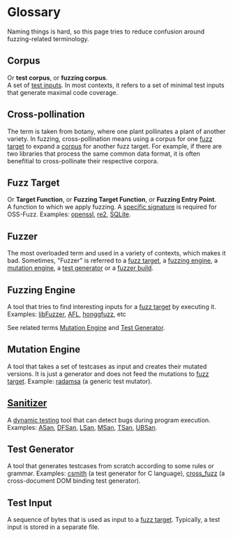 # Glossary

Naming things is hard, so this page tries to reduce confusion around fuzzing-related terminology.

## Corpus
Or **test corpus**, or **fuzzing corpus**.<BR>
A set of [test inputs](#test-input). In most contexts, it refers to a set of minimal test inputs that generate maximal code coverage.

## Cross-pollination
The term is taken from botany, where one plant pollinates a plant of another variety.
In fuzzing, cross-pollination means using a corpus for one
[fuzz target](#fuzz-target) to expand a [corpus](#corpus) for another fuzz target.
For example, if there are two libraries that process the same common data
format, it is often benefitial to cross-pollinate their respective corpora.

## Fuzz Target
Or **Target Function**, or **Fuzzing Target Function**, or **Fuzzing Entry Point**.<BR>
A function to which we apply fuzzing. A [specific signature](http://libfuzzer.info#fuzz-target) is required for OSS-Fuzz.
Examples: [openssl](https://github.com/openssl/openssl/blob/master/fuzz/x509.c),
[re2](https://github.com/google/re2/blob/master/re2/fuzzing/re2_fuzzer.cc),
[SQLite](https://www.sqlite.org/src/artifact/ad79e867fb504338).

## Fuzzer

The most overloaded term and used in a variety of contexts, which makes it bad.
Sometimes, "Fuzzer" is referred to a [fuzz target](#fuzz-target), 
a [fuzzing engine](#fuzzing-engine),
a [mutation engine](#mutation-engine),
a [test generator](#test-generator) or 
a [fuzzer build](#job-type).

## Fuzzing Engine

A tool that tries to find interesting inputs for a [fuzz target](#fuzz-target) by executing it.
Examples: [libFuzzer](http://libfuzzer.info),
[AFL](lcamtuf.coredump.cx/afl/),
[honggfuzz](https://github.com/google/honggfuzz), etc 

See related terms [Mutation Engine](#mutation-engine) and [Test Generator](#test-generator).

## Mutation Engine
A tool that takes a set of testcases as input and creates their mutated versions. 
It is just a generator and does not feed the mutations to [fuzz target](#fuzz-target).
Example: [radamsa](https://github.com/aoh/radamsa) (a generic test mutator).

## [Sanitizer](https://github.com/google/sanitizers)
A [dynamic testing](https://en.wikipedia.org/wiki/Dynamic_testing) tool that can detect bugs during program execution.
Examples:
[ASan](http://clang.llvm.org/docs/AddressSanitizer.html),
[DFSan](http://clang.llvm.org/docs/DataFlowSanitizer.html),
[LSan](http://clang.llvm.org/docs/LeakSanitizer.html),
[MSan](http://clang.llvm.org/docs/MemorySanitizer.html),
[TSan](http://clang.llvm.org/docs/ThreadSanitizer.html),
[UBSan](http://clang.llvm.org/docs/UndefinedBehaviorSanitizer.html). 

## Test Generator
A tool that generates testcases from scratch according to some rules or grammar. 
Examples: 
[csmith](https://embed.cs.utah.edu/csmith/) (a test generator for C language),
[cross_fuzz](http://lcamtuf.coredump.cx/cross_fuzz/) (a cross-document DOM binding test generator).

## Test Input
A sequence of bytes that is used as input to a [fuzz target](#fuzz-target). 
Typically, a test input is stored in a separate file.
